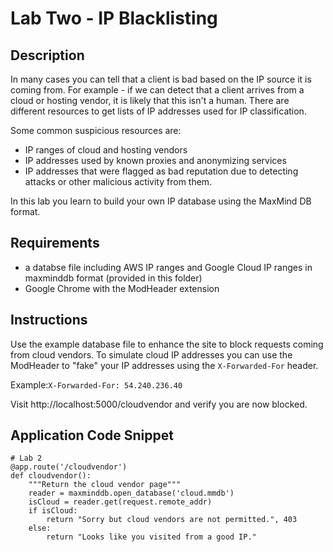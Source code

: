 # Lab Two - IP Blacklisting

## Description
In many cases you can tell that a client is bad based on the IP source it is
coming from. For example - if we can detect that a client arrives from a cloud or
hosting vendor, it is likely that this isn't a human.
There are different resources to get lists of IP addresses used for IP classification.

Some common suspicious resources are:

* IP ranges of cloud and hosting vendors
* IP addresses used by known proxies and anonymizing services
* IP addresses that were flagged as bad reputation due to detecting attacks or
other malicious activity from them.

In this lab you learn to build your own IP database using the MaxMind DB format.

## Requirements
* a databse file including AWS IP ranges and Google Cloud IP ranges in maxminddb format (provided in this folder)
* Google Chrome with the ModHeader extension

## Instructions
Use the example database file to enhance the site to block requests coming from
cloud vendors.
To simulate cloud IP addresses you can use the ModHeader to "fake" your IP addresses
using the `X-Forwarded-For` header.

Example:`X-Forwarded-For: 54.240.236.40`

Visit http://localhost:5000/cloudvendor and verify you are now blocked.



## Application Code Snippet

```
# Lab 2
@app.route('/cloudvendor')
def cloudvendor():
    """Return the cloud vendor page"""
    reader = maxminddb.open_database('cloud.mmdb')
    isCloud = reader.get(request.remote_addr)
    if isCloud:
        return "Sorry but cloud vendors are not permitted.", 403
    else:
        return "Looks like you visited from a good IP."
```
